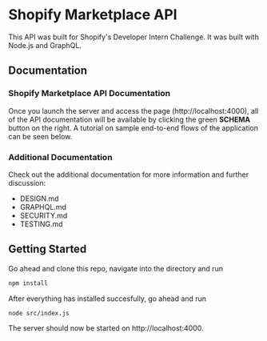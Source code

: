 # Shopify Marketplace API

This API was built for Shopify's Developer Intern Challenge. It was built with Node.js and GraphQL.

## Documentation

### Shopify Marketplace API Documentation

Once you launch the server and access the page (http://localhost:4000), all of the API documentation will be available by clicking the green **SCHEMA** button on the right. A tutorial on sample end-to-end flows of the application can be seen below.

### Additional Documentation

Check out the additional documentation for more information and further discussion:
- DESIGN.md
- GRAPHQL.md
- SECURITY.md
- TESTING.md

## Getting Started

Go ahead and clone this repo, navigate into the directory and run

```sh
npm install
```

After everything has installed succesfully, go ahead and run

```sh
node src/index.js
```

The server should now be started on http://localhost:4000.

